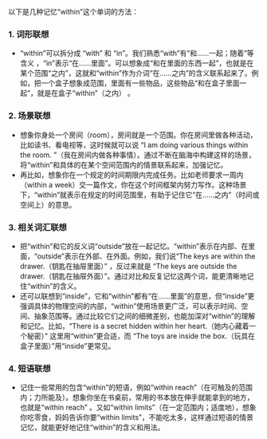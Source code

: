 以下是几种记忆“within”这个单词的方法：

### 1. 词形联想
 - “within”可以拆分成 “with” 和 “in”。我们熟悉“with”有“和……一起；随着”等含义 ，“in”表示“在……里面”。可以想象成“和在里面的东西一起”，也就是在某个范围“之内”，这就和“within”作为介词“在……之内”的含义联系起来了。例如，把一个盒子想象成范围，里面有一些物品，这些物品“和在盒子里面一起”，就是在盒子“within”（之内） 。

### 2. 场景联想
 - 想象你身处一个房间（room），房间就是一个范围。你在房间里做各种活动，比如读书、看电视等，这时候就可以说 “I am doing various things within the room. ”（我在房间内做各种事情）。通过不断在脑海中构建这样的场景，将“within”和具体的在某个空间范围内的情景联系起来，加强记忆。
 - 再比如，想象你在一个规定的时间期限内完成任务。比如老师要求一周内（within a week）交一篇作文，你在这个时间框架内努力写作。这种场景下，“within”就表示在规定的时间范围里，有助于记住它“在……之内”（时间或空间上）的意思。

### 3. 相关词汇联想
 - 把“within”和它的反义词“outside”放在一起记忆。“within”表示在内部、在里面，“outside”表示在外部、在外面。例如，我们说“The keys are within the drawer.（钥匙在抽屉里面）” ，反过来就是 “The keys are outside the drawer.（钥匙在抽屉外面）”。通过对比和反复记忆这两个词，能更清晰地记住“within”的含义。
 - 还可以联想到“inside”，它和“within”都有“在……里面”的意思，但“inside”更强调具体的物理空间的内部，“within”使用场景更广泛，可以表示时间、空间、抽象范围等。通过比较它们之间的细微差别，也能加深对“within”的理解和记忆。比如，“There is a secret hidden within her heart.（她内心藏着一个秘密）” 这里用“within”更合适，而 “The toys are inside the box.（玩具在盒子里面）”用“inside”更常见。

### 4. 短语联想
 - 记住一些常用的包含“within”的短语，例如“within reach”（在可触及的范围内；力所能及）。想象你坐在书桌前，常用的书本放在伸手就能拿到的地方，也就是“within reach” 。又如“within limits”（在一定范围内；适度地），想象你吃零食，妈妈告诉你要“within limits”，不能吃太多，这样通过短语的情景记忆，就能更好地记住“within”的含义和用法。 